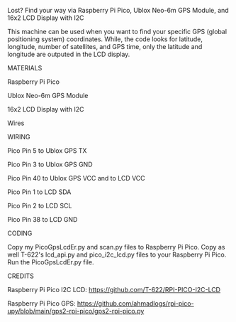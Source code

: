 Lost? Find your way via Raspberry Pi Pico, Ublox Neo-6m GPS Module, and 16x2 LCD Display with I2C

This machine can be used when you want to find your specific GPS (global positioning system) coordinates. While, the code looks for latitude, longitude, number of satellites, and GPS time, only the latitude and longitude are outputed in the LCD display.


MATERIALS

Raspberry Pi Pico

Ublox Neo-6m GPS Module

16x2 LCD Display with I2C

Wires


WIRING

Pico Pin 5 to Ublox GPS TX

Pico Pin 3 to  Ublox GPS GND

Pico Pin 40 to Ublox GPS VCC and to LCD VCC 

Pico Pin 1 to LCD SDA

Pico Pin 2 to LCD SCL

Pico Pin 38 to LCD GND


CODING

Copy my PicoGpsLcdEr.py and scan.py files to Raspberry Pi Pico. Copy as well T-622's lcd_api.py and pico_i2c_lcd.py files to your Raspberry Pi Pico. Run the PicoGpsLcdEr.py file.


CREDITS

Raspberry Pi Pico I2C LCD: https://github.com/T-622/RPI-PICO-I2C-LCD

Raspberry Pi Pico GPS: https://github.com/ahmadlogs/rpi-pico-upy/blob/main/gps2-rpi-pico/gps2-rpi-pico.py
